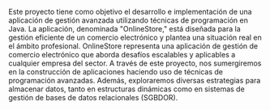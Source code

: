 Este proyecto tiene como objetivo el desarrollo e implementación de una aplicación de gestión avanzada utilizando técnicas de programación en Java. 
La aplicación, denominada "OnlineStore," está diseñada para la gestión eficiente de un comercio electrónico y plantea una situación real en el ámbito profesional.
OnlineStore representa una aplicación de gestión de comercio electrónico que aborda desafíos escalables y aplicables a cualquier empresa del sector. 
A través de este proyecto, nos sumergiremos en la construcción de aplicaciones haciendo uso de técnicas de programación avanzadas. Además, exploraremos diversas estrategias para almacenar datos, tanto en estructuras dinámicas como en sistemas de gestión de bases de datos relacionales (SGBDOR).
